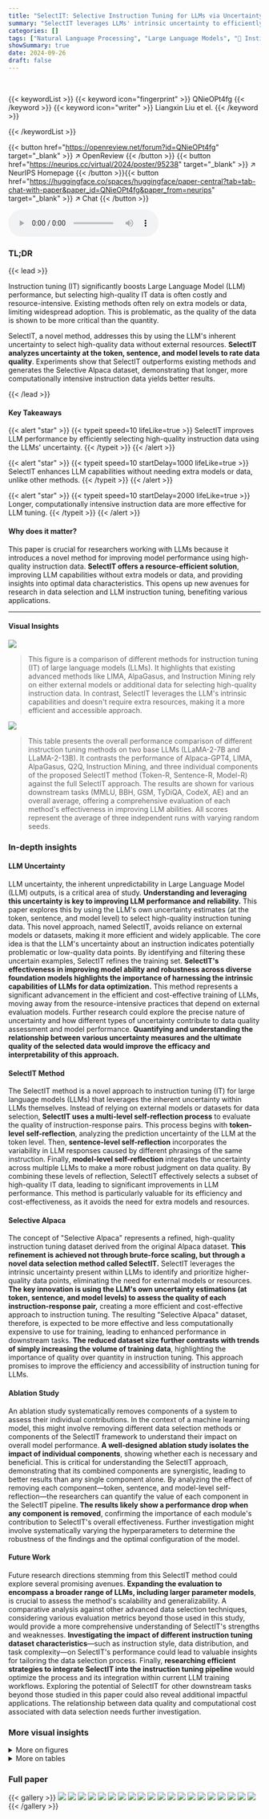 ```yaml
---
title: "SelectIT: Selective Instruction Tuning for LLMs via Uncertainty-Aware Self-Reflection"
summary: "SelectIT leverages LLMs' intrinsic uncertainty to efficiently select high-quality instruction tuning data, enhancing model performance without extra resources."
categories: []
tags: ["Natural Language Processing", "Large Language Models", "🏢 Institute of Computing and Intelligence, Harbin Institute of Technology, Shenzhen, China",]
showSummary: true
date: 2024-09-26
draft: false
---
```


<br>

{{< keywordList >}}
{{< keyword icon="fingerprint" >}} QNieOPt4fg {{< /keyword >}}
{{< keyword icon="writer" >}} Liangxin Liu et el. {{< /keyword >}}
 
{{< /keywordList >}}

{{< button href="https://openreview.net/forum?id=QNieOPt4fg" target="_blank" >}}
↗ OpenReview
{{< /button >}}
{{< button href="https://neurips.cc/virtual/2024/poster/95238" target="_blank" >}}
↗ NeurIPS Homepage
{{< /button >}}{{< button href="https://huggingface.co/spaces/huggingface/paper-central?tab=tab-chat-with-paper&paper_id=QNieOPt4fg&paper_from=neurips" target="_blank" >}}
↗ Chat
{{< /button >}}



<audio controls>
    <source src="https://ai-paper-reviewer.com/QNieOPt4fg/podcast.wav" type="audio/wav">
    Your browser does not support the audio element.
</audio>


### TL;DR


{{< lead >}}

Instruction tuning (IT) significantly boosts Large Language Model (LLM) performance, but selecting high-quality IT data is often costly and resource-intensive. Existing methods often rely on extra models or data, limiting widespread adoption. This is problematic, as the quality of the data is shown to be more critical than the quantity.

SelectIT, a novel method, addresses this by using the LLM's inherent uncertainty to select high-quality data without external resources.  **SelectIT analyzes uncertainty at the token, sentence, and model levels to rate data quality**. Experiments show that SelectIT outperforms existing methods and generates the Selective Alpaca dataset, demonstrating that longer, more computationally intensive instruction data yields better results.

{{< /lead >}}


#### Key Takeaways

{{< alert "star" >}}
{{< typeit speed=10 lifeLike=true >}} SelectIT improves LLM performance by efficiently selecting high-quality instruction data using the LLMs' uncertainty. {{< /typeit >}}
{{< /alert >}}

{{< alert "star" >}}
{{< typeit speed=10 startDelay=1000 lifeLike=true >}} SelectIT enhances LLM capabilities without needing extra models or data, unlike other methods. {{< /typeit >}}
{{< /alert >}}

{{< alert "star" >}}
{{< typeit speed=10 startDelay=2000 lifeLike=true >}} Longer, computationally intensive instruction data are more effective for LLM tuning. {{< /typeit >}}
{{< /alert >}}

#### Why does it matter?
This paper is crucial for researchers working with LLMs because it introduces a novel method for improving model performance using high-quality instruction data.  **SelectIT offers a resource-efficient solution**, improving LLM capabilities without extra models or data, and providing insights into optimal data characteristics. This opens up new avenues for research in data selection and LLM instruction tuning, benefiting various applications.

------
#### Visual Insights



![](https://ai-paper-reviewer.com/QNieOPt4fg/figures_0_1.jpg)

> This figure is a comparison of different methods for instruction tuning (IT) of large language models (LLMs).  It highlights that existing advanced methods like LIMA, AlpaGasus, and Instruction Mining rely on either external models or additional data for selecting high-quality instruction data. In contrast, SelectIT leverages the LLM's intrinsic capabilities and doesn't require extra resources, making it a more efficient and accessible approach.





![](https://ai-paper-reviewer.com/QNieOPt4fg/tables_5_1.jpg)

> This table presents the overall performance comparison of different instruction tuning methods on two base LLMs (LLaMA-2-7B and LLaMA-2-13B).  It contrasts the performance of Alpaca-GPT4, LIMA, AlpaGasus, Q2Q, Instruction Mining, and three individual components of the proposed SelectIT method (Token-R, Sentence-R, Model-R) against the full SelectIT approach.  The results are shown for various downstream tasks (MMLU, BBH, GSM, TyDiQA, CodeX, AE) and an overall average, offering a comprehensive evaluation of each method's effectiveness in improving LLM abilities.  All scores represent the average of three independent runs with varying random seeds.





### In-depth insights


#### LLM Uncertainty
LLM uncertainty, the inherent unpredictability in Large Language Model (LLM) outputs, is a critical area of study.  **Understanding and leveraging this uncertainty is key to improving LLM performance and reliability.**  This paper explores this by using the LLM's own uncertainty estimates (at the token, sentence, and model level) to select high-quality instruction tuning data.  This novel approach, named SelectIT, avoids reliance on external models or datasets, making it more efficient and widely applicable.  The core idea is that the LLM's uncertainty about an instruction indicates potentially problematic or low-quality data points.  By identifying and filtering these uncertain examples, SelectIT refines the training set. **SelectIT's effectiveness in improving model ability and robustness across diverse foundation models highlights the importance of harnessing the intrinsic capabilities of LLMs for data optimization.** This method represents a significant advancement in the efficient and cost-effective training of LLMs, moving away from the resource-intensive practices that depend on external evaluation models.  Further research could explore the precise nature of uncertainty and how different types of uncertainty contribute to data quality assessment and model performance.  **Quantifying and understanding the relationship between various uncertainty measures and the ultimate quality of the selected data would improve the efficacy and interpretability of this approach.**

#### SelectIT Method
The SelectIT method is a novel approach to instruction tuning (IT) for large language models (LLMs) that leverages the inherent uncertainty within LLMs themselves.  Instead of relying on external models or datasets for data selection, **SelectIT uses a multi-level self-reflection process** to evaluate the quality of instruction-response pairs.  This process begins with **token-level self-reflection**, analyzing the prediction uncertainty of the LLM at the token level. Then, **sentence-level self-reflection** incorporates the variability in LLM responses caused by different phrasings of the same instruction.  Finally, **model-level self-reflection** integrates the uncertainty across multiple LLMs to make a more robust judgment on data quality. By combining these levels of reflection, SelectIT effectively selects a subset of high-quality IT data, leading to significant improvements in LLM performance. This method is particularly valuable for its efficiency and cost-effectiveness, as it avoids the need for extra models and resources.

#### Selective Alpaca
The concept of "Selective Alpaca" represents a refined, high-quality instruction tuning dataset derived from the original Alpaca dataset.  **This refinement is achieved not through brute-force scaling, but through a novel data selection method called SelectIT.** SelectIT leverages the intrinsic uncertainty present within LLMs to identify and prioritize higher-quality data points, eliminating the need for external models or resources.  **The key innovation is using the LLM's own uncertainty estimations (at token, sentence, and model levels) to assess the quality of each instruction-response pair,** creating a more efficient and cost-effective approach to instruction tuning. The resulting "Selective Alpaca" dataset, therefore, is expected to be more effective and less computationally expensive to use for training, leading to enhanced performance in downstream tasks.  **The reduced dataset size further contrasts with trends of simply increasing the volume of training data**, highlighting the importance of quality over quantity in instruction tuning. This approach promises to improve the efficiency and accessibility of instruction tuning for LLMs.

#### Ablation Study
An ablation study systematically removes components of a system to assess their individual contributions.  In the context of a machine learning model, this might involve removing different data selection methods or components of the SelectIT framework to understand their impact on overall model performance.  **A well-designed ablation study isolates the impact of individual components**, showing whether each is necessary and beneficial.  This is critical for understanding the SelectIT approach, demonstrating that its combined components are synergistic, leading to better results than any single component alone.   By analyzing the effect of removing each component—token, sentence, and model-level self-reflection—the researchers can quantify the value of each component in the SelectIT pipeline. **The results likely show a performance drop when any component is removed**, confirming the importance of each module's contribution to SelectIT's overall effectiveness.  Further investigation might involve systematically varying the hyperparameters to determine the robustness of the findings and the optimal configuration of the model.

#### Future Work
Future research directions stemming from this SelectIT method could explore several promising avenues. **Expanding the evaluation to encompass a broader range of LLMs, including larger parameter models**, is crucial to assess the method's scalability and generalizability.  A comparative analysis against other advanced data selection techniques, considering various evaluation metrics beyond those used in this study, would provide a more comprehensive understanding of SelectIT's strengths and weaknesses. **Investigating the impact of different instruction tuning dataset characteristics**—such as instruction style, data distribution, and task complexity—on SelectIT's performance could lead to valuable insights for tailoring the data selection process.  Finally, **researching efficient strategies to integrate SelectIT into the instruction tuning pipeline** would optimize the process and its integration within current LLM training workflows.  Exploring the potential of SelectIT for other downstream tasks beyond those studied in this paper could also reveal additional impactful applications.  The relationship between data quality and computational cost associated with data selection needs further investigation.


### More visual insights

<details>
<summary>More on figures
</summary>


![](https://ai-paper-reviewer.com/QNieOPt4fg/figures_2_1.jpg)

> This figure illustrates the overall framework of the SelectIT method.  It shows three main levels of self-reflection: token-level, sentence-level, and model-level.  Each level uses the inherent uncertainty within LLMs to score the quality of instruction tuning (IT) data. The token-level focuses on the next-token prediction probability, sentence-level incorporates variations in prompt phrasing, and model-level considers the discrepancies between different LLMs' evaluations.  These individual scores are then combined to produce a final quality score for each data point, enabling effective selection of high-quality data without requiring external resources.


![](https://ai-paper-reviewer.com/QNieOPt4fg/figures_5_1.jpg)

> This figure shows the results of an ablation study on the impact of the size of the instruction tuning dataset on the performance of LLMs.  The x-axis represents the proportion of the Alpaca dataset used for training, ranging from 10% to 100%. The y-axis shows the change in LLM ability (Δ), likely measured by some benchmark score, reflecting the improvement achieved by fine-tuning with different proportions of data. Two lines are plotted, representing the performance of LLaMA-2-7B and LLaMA-2-13B models.  The graph illustrates an optimal range (marked as 'Best Size') where using a smaller subset of the data (around 20-40%) yields better results than using the full dataset. This highlights the importance of data quality over quantity in instruction tuning.


![](https://ai-paper-reviewer.com/QNieOPt4fg/figures_9_1.jpg)

> This figure illustrates the overall framework of the SelectIT method for selective instruction tuning. It shows three main levels of self-reflection: token-level, sentence-level, and model-level. Each level leverages the intrinsic uncertainty of LLMs to improve the accuracy of IT data selection. The token-level uses next-token prediction probabilities, the sentence-level considers the variance in scores from multiple prompts, and the model-level integrates the ratings from multiple LLMs. Finally, these three levels are combined to generate a final score for each data point, allowing SelectIT to effectively select high-quality data without external resources.


![](https://ai-paper-reviewer.com/QNieOPt4fg/figures_9_2.jpg)

> This figure shows two bar charts comparing the characteristics of instructions in three datasets: Full Alpaca, AlpaGasus, and Selective Alpaca.  The left chart displays the average length of instructions in each dataset, showing that Selective Alpaca has the longest average instruction length (241.85), followed by AlpaGasus (208.27), and Full Alpaca (176.09).  The right chart shows the percentage of instructions that involve calculations in each dataset.  Selective Alpaca has the highest percentage (8.55%), indicating a higher proportion of computationally intensive instructions compared to AlpaGasus (1.83%) and Full Alpaca (4.34%). This suggests that SelectIT preferentially selects instructions with a higher computational complexity.


![](https://ai-paper-reviewer.com/QNieOPt4fg/figures_9_3.jpg)

> This figure shows the trends of the proportion of calculation and the average length of samples in Alpaca-GPT4 dataset with different proportions after sorting by SelectIT.  It illustrates how these characteristics change as more data is included. The key observation is that as the proportion of Alpaca-GPT4 data increases beyond 50%, the proportion of calculation-based instruction tuning data drops significantly (below 6%), leading to a noticeable decline in the overall capabilities of the LLMs.  This suggests that longer, more computationally intensive instruction tuning data might be more effective for improving LLMs' abilities.


![](https://ai-paper-reviewer.com/QNieOPt4fg/figures_18_1.jpg)

> This figure illustrates the overall framework of the SelectIT method, which leverages the uncertainty inherent in LLMs at three levels: token, sentence, and model.  Each level contributes to a score for each piece of instruction tuning (IT) data, ultimately leading to a ranked list of data suitable for fine-tuning. This process eliminates the need for additional models or data.


</details>




<details>
<summary>More on tables
</summary>


![](https://ai-paper-reviewer.com/QNieOPt4fg/tables_6_1.jpg)
> This table shows the overall performance of LLMs on the open-instruct benchmark with different values of K (number of rating prompts).  The results are averages across three independent runs with different random seeds. The table helps determine the optimal value of K by showing how variations in the parameter impact the performance of LLMs.

![](https://ai-paper-reviewer.com/QNieOPt4fg/tables_6_2.jpg)
> This table presents the results of experiments conducted to determine the optimal value of the uncertainty factor (α) used in the SelectIT method.  Different values of α were tested (0.2, 0.4, 0.6, 0.8), and the resulting performance of LLMs on various benchmarks (MMLU, BBH, GSM, Tydiqa, CodeX, AE) is shown. The average performance across all benchmarks is also reported. This allows for the evaluation of how α influences the balance between the mean and standard deviation of scores from Token-R, thereby affecting the overall quality assessment of IT data. The results help in determining the optimal value for α which gives the best balance for high-quality IT data selection.

![](https://ai-paper-reviewer.com/QNieOPt4fg/tables_6_3.jpg)
> This table shows the contribution of each submodule (Token-R, Sentence-R, Model-R) of SelectIT to the final data selection.  It highlights the percentage of samples uniquely selected by each method and the overall percentage of samples selected by each method in the final set of high-quality data from Selective Alpaca.  Sentence-R is clearly the most influential component.

![](https://ai-paper-reviewer.com/QNieOPt4fg/tables_6_4.jpg)
> This table presents the overall performance comparison of different instruction tuning methods on two LLaMA-2 base models (7B and 13B parameters).  It compares the performance using the original Alpaca dataset with several high-quality data selection methods (AlpaGasus, Q2Q, Instruction Mining) and the proposed SelectIT method (using individual components Token-R, Sentence-R, Model-R and all three combined). The evaluation is performed across multiple benchmarks assessing various LLM capabilities:  MMLU (factual knowledge), BBH and GSM (reasoning), TyDiQA (multilingual), HumanEval (CodeX - coding), and AlpacaEval (AE - open-ended generation).  The results show the average score across three independent runs and highlight the improvement achieved by SelectIT compared to baselines and individual components.

![](https://ai-paper-reviewer.com/QNieOPt4fg/tables_7_1.jpg)
> This table presents the overall performance of different models and methods on various instruction tuning benchmarks. It compares the performance of the base Llama-2 models (7B and 13B parameters) with various instruction tuning methods, including Alpaca-GPT4, LIMA, AlpaGasus, Q2Q, Instruction Mining, and the proposed SelectIT method, across different evaluation metrics such as MMLU, BBH, GSM, TydiQA, CodeX (HumanEval), and AE (AlpacaEval). The table showcases the average scores across three independent runs, demonstrating the effectiveness of each method in improving the LLM's performance.

![](https://ai-paper-reviewer.com/QNieOPt4fg/tables_7_2.jpg)
> This table presents the results of instruction tuning (IT) experiments conducted on various instruction tuning datasets. It compares the performance of LLMs fine-tuned with the original datasets (WizardLM and Orca-GPT4) against the performance of LLMs fine-tuned with datasets curated using the SelectIT method.  The table includes performance metrics across multiple benchmarks (MMLU, BBH, GSM, Tydiqa, Codex, and AE), the size of each dataset, and the overall average performance improvement achieved by SelectIT. The results show that SelectIT consistently improves performance across various datasets and benchmarks.

![](https://ai-paper-reviewer.com/QNieOPt4fg/tables_8_1.jpg)
> This table compares the performance of various machine translation (MT) large language models (LLMs) on the task of translating between four language pairs: English to German, German to English, English to Chinese, and Chinese to English.  The models are evaluated using two metrics: COMET and BLEU scores.  The table includes state-of-the-art (SOTA) models as baselines and several existing methods.  The key focus is on showing how the ALMA model, when enhanced with the SelectIT method for data selection, outperforms other models, especially in the COMET scores.

![](https://ai-paper-reviewer.com/QNieOPt4fg/tables_8_2.jpg)
> This table presents the overall performance of different instruction tuning methods on various downstream tasks.  It compares the baseline performance of LLaMA-2 models (7B and 13B parameters) with instruction tuning using Alpaca-GPT4, LIMA, AlpaGasus, Q2Q, Instruction Mining, and the proposed SelectIT method.  The evaluation metrics include MMLU, BBH, GSM, TyDiQA, HumanEval (CodeX), and AlpacaEval (AE), which cover factual knowledge, reasoning, multilinguality, and code generation. The table shows that SelectIT outperforms existing methods, yielding significant improvements across all benchmarks.  Results are averages from three independent runs for robustness.

![](https://ai-paper-reviewer.com/QNieOPt4fg/tables_8_3.jpg)
> This table compares the performance of LLMs (LLaMA-2 and ALMA) trained with different data selection strategies.  The 'Full Dataset' row shows the baseline performance using the complete Alpaca dataset. The other rows show the performance when using only a subset of the data selected by different methods: randomly selecting 20% of the full dataset, randomly selecting 20% of the *unselected* data (i.e., the data not selected by SelectIT), selecting 20% of the data based on sample length, and finally, using the data selected by SelectIT. The Δ column shows the improvement in performance compared to the baseline (Full Dataset).  The results indicate that SelectIT significantly outperforms the other methods.

![](https://ai-paper-reviewer.com/QNieOPt4fg/tables_15_1.jpg)
> This table presents the overall performance comparison of different instruction tuning methods on various benchmarks including MMLU, BBH, GSM, TyDiQA, CodeX, and AE.  It shows the average scores across three independent runs using different random seeds, allowing for a statistically robust evaluation of each method.  The table distinguishes between baseline models (LLaMA-2 7B and 13B), existing methods (Alpaca-GPT4, LIMA, AlpaGasus, Q2Q, Instruction Mining), and the proposed SelectIT method, with and without its individual components (Token-R, Sentence-R, Model-R). The results highlight SelectIT's superior performance compared to existing methods.

![](https://ai-paper-reviewer.com/QNieOPt4fg/tables_17_1.jpg)
> This table presents the overall performance of different instruction tuning methods on various downstream tasks.  It compares the baseline LLaMA-2 models (7B and 13B parameters) with several existing instruction tuning data selection methods (Alpaca-GPT4, LIMA, AlpaGasus, Q2Q, Instruction Mining) and the proposed SelectIT method, both individually (Token-R, Sentence-R, Model-R) and combined.  The evaluation metrics include performance on MMLU, BBH, GSM, TyDiQA, HumanEval (CodeX), and AlpacaEval (AE) benchmarks.  The scores represent the average of three independent runs, using different random seeds, highlighting the robustness of the findings.  SelectIT demonstrates consistent improvement across all benchmarks, particularly in the combined model.

![](https://ai-paper-reviewer.com/QNieOPt4fg/tables_17_2.jpg)
> This table presents the overall results of instruction tuning (IT) experiments using different methods and baselines on various benchmarks.  The benchmarks cover different aspects of LLM abilities, including factual knowledge (MMLU), reasoning (BBH and GSM), multilingual capabilities (TyDiQA), and coding proficiency (CodeX). Alpaca-GPT4, LIMA, AlpaGasus, Q2Q and Instruction mining are also shown for comparison.  The results are the average scores across three runs, demonstrating the performance improvement achieved by the proposed SelectIT method on LLAMA-2 (7B and 13B).

![](https://ai-paper-reviewer.com/QNieOPt4fg/tables_17_3.jpg)
> This table presents the overall results of different machine translation models on various metrics such as COMET and BLEU scores.  It compares the performance of several state-of-the-art models against ALMA, both with and without SelectIT.  The table highlights the significant improvement achieved by ALMA when using the SelectIT method for data selection, particularly for the English-to-other language translation tasks.

![](https://ai-paper-reviewer.com/QNieOPt4fg/tables_17_4.jpg)
> This table presents the overall results of instruction tuning (IT) experiments using different methods on two base models, LLaMA-2-7B and LLaMA-2-13B.  It compares the performance of several methods for selecting high-quality instruction data, including existing methods like Alpaca-GPT4, LIMA, AlpaGasus, Q2Q, and Instruction Mining, and the proposed SelectIT method.  The evaluation is conducted across multiple benchmarks: MMLU (Massive Multitask Language Understanding), BBH (Big-Bench-Hard), GSM (Grade School Math), TyDiQA (multilingual question answering), CodeX (HumanEval coding), and AE (AlpacaEval).  The table shows the average score across three independent runs for each method and benchmark, allowing for a comparison of the effectiveness of different data selection techniques in improving the performance of LLMs on various tasks.

![](https://ai-paper-reviewer.com/QNieOPt4fg/tables_17_5.jpg)
> This table presents the overall performance comparison of different instruction tuning methods on various benchmark tasks using LLAMA-2-7B and LLAMA-2-13B as base models.  It compares the baseline performance of Alpaca-GPT4, LIMA, and other existing data selection methods with the proposed SelectIT approach. The results are broken down by benchmark (MMLU, BBH, GSM, TydiQA, CodeX, AE), showing the average scores across three independent runs for each method. This allows for a comprehensive comparison of the effectiveness of the different approaches to instruction tuning.

![](https://ai-paper-reviewer.com/QNieOPt4fg/tables_17_6.jpg)
> This table presents the overall results of instruction tuning (IT) experiments on various LLMs using different datasets and methods. It compares the performance of LLMs on multiple benchmark tasks, including factual knowledge (MMLU), reasoning (BBH, GSM), multilingual question answering (TyDiQA), coding (CodeX), and open-ended generation (AlpacaEval). The table shows the average performance scores across three independent runs, with various data selection methods compared against baselines.

</details>




### Full paper

{{< gallery >}}
<img src="https://ai-paper-reviewer.com/QNieOPt4fg/1.png" class="grid-w50 md:grid-w33 xl:grid-w25" />
<img src="https://ai-paper-reviewer.com/QNieOPt4fg/2.png" class="grid-w50 md:grid-w33 xl:grid-w25" />
<img src="https://ai-paper-reviewer.com/QNieOPt4fg/3.png" class="grid-w50 md:grid-w33 xl:grid-w25" />
<img src="https://ai-paper-reviewer.com/QNieOPt4fg/4.png" class="grid-w50 md:grid-w33 xl:grid-w25" />
<img src="https://ai-paper-reviewer.com/QNieOPt4fg/5.png" class="grid-w50 md:grid-w33 xl:grid-w25" />
<img src="https://ai-paper-reviewer.com/QNieOPt4fg/6.png" class="grid-w50 md:grid-w33 xl:grid-w25" />
<img src="https://ai-paper-reviewer.com/QNieOPt4fg/7.png" class="grid-w50 md:grid-w33 xl:grid-w25" />
<img src="https://ai-paper-reviewer.com/QNieOPt4fg/8.png" class="grid-w50 md:grid-w33 xl:grid-w25" />
<img src="https://ai-paper-reviewer.com/QNieOPt4fg/9.png" class="grid-w50 md:grid-w33 xl:grid-w25" />
<img src="https://ai-paper-reviewer.com/QNieOPt4fg/10.png" class="grid-w50 md:grid-w33 xl:grid-w25" />
<img src="https://ai-paper-reviewer.com/QNieOPt4fg/11.png" class="grid-w50 md:grid-w33 xl:grid-w25" />
<img src="https://ai-paper-reviewer.com/QNieOPt4fg/12.png" class="grid-w50 md:grid-w33 xl:grid-w25" />
<img src="https://ai-paper-reviewer.com/QNieOPt4fg/13.png" class="grid-w50 md:grid-w33 xl:grid-w25" />
<img src="https://ai-paper-reviewer.com/QNieOPt4fg/14.png" class="grid-w50 md:grid-w33 xl:grid-w25" />
<img src="https://ai-paper-reviewer.com/QNieOPt4fg/15.png" class="grid-w50 md:grid-w33 xl:grid-w25" />
<img src="https://ai-paper-reviewer.com/QNieOPt4fg/16.png" class="grid-w50 md:grid-w33 xl:grid-w25" />
<img src="https://ai-paper-reviewer.com/QNieOPt4fg/17.png" class="grid-w50 md:grid-w33 xl:grid-w25" />
<img src="https://ai-paper-reviewer.com/QNieOPt4fg/18.png" class="grid-w50 md:grid-w33 xl:grid-w25" />
<img src="https://ai-paper-reviewer.com/QNieOPt4fg/19.png" class="grid-w50 md:grid-w33 xl:grid-w25" />
<img src="https://ai-paper-reviewer.com/QNieOPt4fg/20.png" class="grid-w50 md:grid-w33 xl:grid-w25" />
{{< /gallery >}}